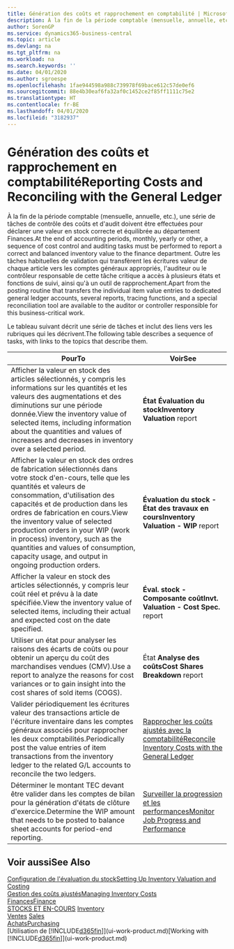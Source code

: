 ```yaml
---
title: Génération des coûts et rapprochement en comptabilité | Microsoft Docs
description: À la fin de la période comptable (mensuelle, annuelle, etc.), une série de tâches de contrôle des coûts et d'audit doivent être effectuées pour déclarer une valeur en stock correcte et équilibrée au département Finances. Outre les tâches habituelles de validation qui transfèrent les écritures valeur de chaque article vers les comptes généraux appropriés, l'auditeur ou le contrôleur responsable de cette tâche critique a accès à plusieurs états et fonctions de suivi, ainsi qu'à un outil de rapprochement.
author: SorenGP
ms.service: dynamics365-business-central
ms.topic: article
ms.devlang: na
ms.tgt_pltfrm: na
ms.workload: na
ms.search.keywords: ''
ms.date: 04/01/2020
ms.author: sgroespe
ms.openlocfilehash: 1fae944598a988c739978f69bace612c57de0ef6
ms.sourcegitcommit: 88e4b30eaf6fa32af0c1452ce2f85ff1111c75e2
ms.translationtype: HT
ms.contentlocale: fr-BE
ms.lasthandoff: 04/01/2020
ms.locfileid: "3182937"
---
```

# <a name="reporting-costs-and-reconciling-with-the-general-ledger"></a><span data-ttu-id="5418a-104">Génération des coûts et rapprochement en comptabilité</span><span class="sxs-lookup"><span data-stu-id="5418a-104">Reporting Costs and Reconciling with the General Ledger</span></span>
<span data-ttu-id="5418a-105">À la fin de la période comptable (mensuelle, annuelle, etc.), une série de tâches de contrôle des coûts et d'audit doivent être effectuées pour déclarer une valeur en stock correcte et équilibrée au département Finances.</span><span class="sxs-lookup"><span data-stu-id="5418a-105">At the end of accounting periods, monthly, yearly or other, a sequence of cost control and auditing tasks must be performed to report a correct and balanced inventory value to the finance department.</span></span> <span data-ttu-id="5418a-106">Outre les tâches habituelles de validation qui transfèrent les écritures valeur de chaque article vers les comptes généraux appropriés, l'auditeur ou le contrôleur responsable de cette tâche critique a accès à plusieurs états et fonctions de suivi, ainsi qu'à un outil de rapprochement.</span><span class="sxs-lookup"><span data-stu-id="5418a-106">Apart from the posting routine that transfers the individual item value entries to dedicated general ledger accounts, several reports, tracing functions, and a special reconciliation tool are available to the auditor or controller responsible for this business-critical work.</span></span>  

 <span data-ttu-id="5418a-107">Le tableau suivant décrit une série de tâches et inclut des liens vers les rubriques qui les décrivent.</span><span class="sxs-lookup"><span data-stu-id="5418a-107">The following table describes a sequence of tasks, with links to the topics that describe them.</span></span>   

|<span data-ttu-id="5418a-108">**Pour**</span><span class="sxs-lookup"><span data-stu-id="5418a-108">**To**</span></span>|<span data-ttu-id="5418a-109">**Voir**</span><span class="sxs-lookup"><span data-stu-id="5418a-109">**See**</span></span>|  
|------------|-------------|  
|<span data-ttu-id="5418a-110">Afficher la valeur en stock des articles sélectionnés, y compris les informations sur les quantités et les valeurs des augmentations et des diminutions sur une période donnée.</span><span class="sxs-lookup"><span data-stu-id="5418a-110">View the inventory value of selected items, including information about the quantities and values of increases and decreases in inventory over a selected period.</span></span>|<span data-ttu-id="5418a-111">**État Évaluation du stock**</span><span class="sxs-lookup"><span data-stu-id="5418a-111">**Inventory Valuation** report</span></span>|  
|<span data-ttu-id="5418a-112">Afficher la valeur en stock des ordres de fabrication sélectionnés dans votre stock d'en-cours, telle que les quantités et valeurs de consommation, d'utilisation des capacités et de production dans les ordres de fabrication en cours.</span><span class="sxs-lookup"><span data-stu-id="5418a-112">View the inventory value of selected production orders in your WIP (work in process) inventory, such as the quantities and values of consumption, capacity usage, and output in ongoing production orders.</span></span>|<span data-ttu-id="5418a-113">**Évaluation du stock - État des travaux en cours**</span><span class="sxs-lookup"><span data-stu-id="5418a-113">**Inventory Valuation - WIP** report</span></span>|  
|<span data-ttu-id="5418a-114">Afficher la valeur en stock des articles sélectionnés, y compris leur coût réel et prévu à la date spécifiée.</span><span class="sxs-lookup"><span data-stu-id="5418a-114">View the inventory value of selected items, including their actual and expected cost on the date specified.</span></span>|<span data-ttu-id="5418a-115">**Éval. stock - Composante coût**</span><span class="sxs-lookup"><span data-stu-id="5418a-115">**Invt. Valuation - Cost Spec.** report</span></span>|  
|<span data-ttu-id="5418a-116">Utiliser un état pour analyser les raisons des écarts de coûts ou pour obtenir un aperçu du coût des marchandises vendues (CMV).</span><span class="sxs-lookup"><span data-stu-id="5418a-116">Use a report to analyze the reasons for cost variances or to gain insight into the cost shares of sold items (COGS).</span></span>|<span data-ttu-id="5418a-117">État **Analyse des coûts**</span><span class="sxs-lookup"><span data-stu-id="5418a-117">**Cost Shares Breakdown** report</span></span>|  
|<span data-ttu-id="5418a-118">Valider périodiquement les écritures valeur des transactions article de l'écriture inventaire dans les comptes généraux associés pour rapprocher les deux comptabilités.</span><span class="sxs-lookup"><span data-stu-id="5418a-118">Periodically post the value entries of item transactions from the inventory ledger to the related G/L accounts to reconcile the two ledgers.</span></span>|[<span data-ttu-id="5418a-119">Rapprocher les coûts ajustés avec la comptabilité</span><span class="sxs-lookup"><span data-stu-id="5418a-119">Reconcile Inventory Costs with the General Ledger</span></span>](finance-how-to-post-inventory-costs-to-the-general-ledger.md)|  
|<span data-ttu-id="5418a-120">Déterminer le montant TEC devant être valider dans les comptes de bilan pour la génération d'états de clôture d'exercice.</span><span class="sxs-lookup"><span data-stu-id="5418a-120">Determine the WIP amount that needs to be posted to balance sheet accounts for period-end reporting.</span></span>|[<span data-ttu-id="5418a-121">Surveiller la progression et les performances</span><span class="sxs-lookup"><span data-stu-id="5418a-121">Monitor Job Progress and Performance</span></span>](projects-how-monitor-progress-performance.md)|

## <a name="see-also"></a><span data-ttu-id="5418a-122">Voir aussi</span><span class="sxs-lookup"><span data-stu-id="5418a-122">See Also</span></span>  
[<span data-ttu-id="5418a-123">Configuration de l'évaluation du stock</span><span class="sxs-lookup"><span data-stu-id="5418a-123">Setting Up Inventory Valuation and Costing</span></span>](finance-set-up-inventory-valuation-and-costing.md)  
[<span data-ttu-id="5418a-124">Gestion des coûts ajustés</span><span class="sxs-lookup"><span data-stu-id="5418a-124">Managing Inventory Costs</span></span>](finance-manage-inventory-costs.md)  
[<span data-ttu-id="5418a-125">Finances</span><span class="sxs-lookup"><span data-stu-id="5418a-125">Finance</span></span>](finance.md)  
<span data-ttu-id="5418a-126">[STOCKS ET EN-COURS](inventory-manage-inventory.md) </span><span class="sxs-lookup"><span data-stu-id="5418a-126">[Inventory](inventory-manage-inventory.md) </span></span>  
<span data-ttu-id="5418a-127">[Ventes](sales-manage-sales.md) </span><span class="sxs-lookup"><span data-stu-id="5418a-127">[Sales](sales-manage-sales.md) </span></span>  
[<span data-ttu-id="5418a-128">Achats</span><span class="sxs-lookup"><span data-stu-id="5418a-128">Purchasing</span></span>](purchasing-manage-purchasing.md)  
<span data-ttu-id="5418a-129">[Utilisation de [!INCLUDE[d365fin](includes/d365fin_md.md)]](ui-work-product.md)</span><span class="sxs-lookup"><span data-stu-id="5418a-129">[Working with [!INCLUDE[d365fin](includes/d365fin_md.md)]](ui-work-product.md)</span></span>
